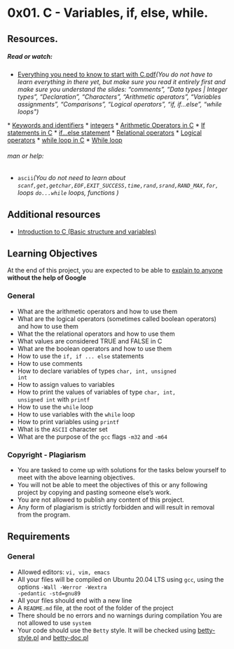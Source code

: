 # 0x01. C - Variables, if, else, while.

## Resources.

  ##### Read or watch:
  * <a href="/rltoken/PkAydT3D9u5pN3nPCAlNZQ" title="Everything you need to know to start with C.pdf" target="_blank">Everything you need to know to start with C.pdf</a><em>(You do not have to learn everything in there yet, but make sure you read it entirely first and make sure you understand the slides: “comments”, “Data types | Integer types”, “Declaration”, “Characters”, “Arithmetic operators”, “Variables assignments”, “Comparisons”, “Logical operators”, “if, if…else”, “while loops")
  </em>
  * <a href="/rltoken/58ThnAAxwJv5s_ceKMMPhw" title="Keywords and identifiers" target="_blank">Keywords and identifiers</a>
  * <a href="/rltoken/2sXkmDiD7BF7pNIOxMQWFA" title="integers" target="_blank">integers</a>
  * <a href="/rltoken/S-b9MN2iELhSEwCI093Vzw" title="Arithmetic Operators in C" target="_blank">Arithmetic Operators in C</a>
  * <a href="/rltoken/usvxrTB3ko5kGTq48p5fSA" title="If statements in C" target="_blank">If statements in C</a>
  * <a href="/rltoken/CU6mSX1qdZKOhDEgmToUGA" title="if...else statement" target="_blank">if…else statement</a>
  * <a href="/rltoken/O1N-qacaTC-BHXm3Dp3eUA" title="Relational operators" target="_blank">Relational operators</a>
  * <a href="/rltoken/TaX_y6ll4cRfxCrxG8ZuNQ" title="Logical operators" target="_blank">Logical operators</a>
  * <a href="/rltoken/mwx2_bj3gIFEgCqdwdTp4w" title="while loop in C" target="_blank">while loop in C</a>
  * <a href="/rltoken/MW4Ob-6JLWt7Zn6vZ0EsBw" title="While loop" target="_blank">While loop</a>

  ###### man or help:
  * <code>ascii</code><em>(You do not need to learn about <code>scanf,</code><code>get,</code><code>getchar,</code><code>EOF,</code><code>EXIT_SUCCESS,</code><code>time,</code><code>rand,</code><code>srand,</code><code>RAND_MAX,</code><code>for,</code> loops <code>do...while</code> loops, functions ) </em>

## Additional resources
* <a href="/rltoken/yBMqMN_7aGONB4QqW4L7Xg" title="Introduction to C (Basic structure and variables)" target="_blank">Introduction to C (Basic structure and variables)</a>

## Learning Objectives
<p>At the end of this project, you are expected to be able to <a href="/rltoken/qBrRkO5QsdzGun5FkaMooQ" title="explain to anyone" target="_blank">explain to anyone</a> <strong>without the help of Google</strong></p>

### General
* What are the arithmetic operators and how to use them
* What are the logical operators (sometimes called boolean operators) and how to use them
* What the the relational operators and how to use them
* What values are considered TRUE and FALSE in C
* What are the boolean operators and how to use them
* How to use the <code>if, if ... else</code> statements
* How to use comments
* How to declare variables of types <code>char, int, unsigned int</code>
* How to assign values to variables
* How to print the values of variables of type <code>char, int, unsigned int</code> with <code>printf</code>
* How to use the <code>while</code> loop
* How to use variables with the <code>while</code> loop
* How to print variables using <code>printf</code>
* What is the <code>ASCII</code> character set
* What are the purpose of the <code>gcc</code> flags <code>-m32</code> and <code>-m64</code>

### Copyright - Plagiarism
* You are tasked to come up with solutions for the tasks below yourself to meet with the above learning objectives.
* You will not be able to meet the objectives of this or any following project by copying and pasting someone else’s work.
* You are not allowed to publish any content of this project.
* Any form of plagiarism is strictly forbidden and will result in removal from the program.

## Requirements

### General
* Allowed editors: <code>vi, vim, emacs</code>
* All your files will be compiled on Ubuntu 20.04 LTS using <code>gcc</code>, using the options <code>-Wall -Werror -Wextra -pedantic -std=gnu89</code>
* All your files should end with a new line
* A <code>README.md</code> file, at the root of the folder of the project
* There should be no errors and no warnings during compilation
You are not allowed to use <code>system</code>
* Your code should use the <code>Betty</code> style. It will be checked using <a href="https://github.com/alx-tools/Betty/blob/master/betty-style.pl" title="betty-style.pl" target="_blank">betty-style.pl</a> and <a href="https://github.com/alx-tools/Betty/blob/master/betty-doc.pl" title="betty-doc.pl" target="_blank">betty-doc.pl</a>
